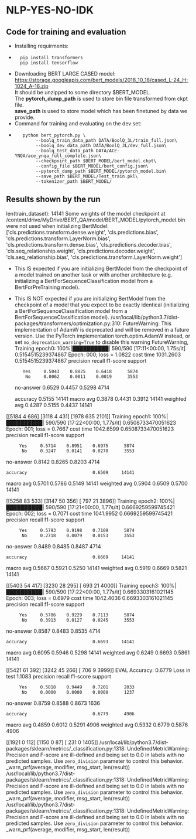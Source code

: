# NLP-YES-NO-IDK
## Code for training and evaluation

- Installing requirments:
-       pip install transformers
        pip install tensorflow
- Downloading BERT LARGE CASED model:
https://storage.googleapis.com/bert_models/2018_10_18/cased_L-24_H-1024_A-16.zip     
It should be unzipped to some directory $BERT_MODEL.      
The **pytorch_dump_path** is used to store bin file transformed from ckpt file.   
**save_path** is used to store model which has been finetuned by data we provide.  
- Command for training and evaluating on the dev set:      
-        python bert_pytorch.py \
              --boolq_train_data_path DATA/BoolQ_3L/train_full.json\
              --boolq_dev_data_path DATA/BoolQ_3L/dev_full.json\
              --boolq_test_data_path DATA/ACE-YNQA/ace_ynqa_full_complete.json\
              --checkpoint_path $BERT_MODEL/bert_model.ckpt\
              --config_file $BERT_MODEL/bert_config.json\
              --pytorch_dump_path $BERT_MODEL/pytorch_model.bin\
              --save_path $BERT_MODEL/Test_train.pkl\
              --tokenizer_path $BERT_MODEL/
              
## Results shown by the run
len(train_dataset):  14141
Some weights of the model checkpoint at /content/drive/MyDrive/BERT_QA/model/BERT_MODEL/pytorch_model.bin were not used when initializing BertModel: ['cls.predictions.transform.dense.weight', 'cls.predictions.bias', 'cls.predictions.transform.LayerNorm.bias', 'cls.predictions.transform.dense.bias', 'cls.predictions.decoder.bias', 'cls.seq_relationship.weight', 'cls.predictions.decoder.weight', 'cls.seq_relationship.bias', 'cls.predictions.transform.LayerNorm.weight']
- This IS expected if you are initializing BertModel from the checkpoint of a model trained on another task or with another architecture (e.g. initializing a BertForSequenceClassification model from a BertForPreTraining model).
- This IS NOT expected if you are initializing BertModel from the checkpoint of a model that you expect to be exactly identical (initializing a BertForSequenceClassification model from a BertForSequenceClassification model).
/usr/local/lib/python3.7/dist-packages/transformers/optimization.py:310: FutureWarning: This implementation of AdamW is deprecated and will be removed in a future version. Use the PyTorch implementation torch.optim.AdamW instead, or set `no_deprecation_warning=True` to disable this warning
  FutureWarning,
Training epoch0: 100%|██████████| 590/590 [17:11<00:00,  1.75s/it]
0.5154515239374867
Epoch: 000; loss = 1.0822 cost time  1031.2603
0.5154515239374867
              precision    recall  f1-score   support

         Yes     0.5043    0.8825    0.6418      5874
          No     0.0062    0.0011    0.0019      3553
   no-answer     0.6529    0.4457    0.5298      4714

    accuracy                         0.5155     14141
   macro avg     0.3878    0.4431    0.3912     14141
weighted avg     0.4287    0.5155    0.4437     14141
 
 [[5184    4  686]
 [3118    4  431]
 [1978  635 2101]]
Training epoch1: 100%|██████████| 590/590 [17:22<00:00,  1.77s/it]
0.6508733470051623
Epoch: 001; loss = 0.7667 cost time  1042.6599
0.6508733470051623
              precision    recall  f1-score   support

         Yes     0.5714    0.8951    0.6975      5874
          No     0.3247    0.0141    0.0270      3553
   no-answer     0.8142    0.8265    0.8203      4714

    accuracy                         0.6509     14141
   macro avg     0.5701    0.5786    0.5149     14141
weighted avg     0.5904    0.6509    0.5700     14141
 
 [[5258   83  533]
 [3147   50  356]
 [ 797   21 3896]]
Training epoch2: 100%|██████████| 590/590 [17:21<00:00,  1.77s/it]
0.6669259599745421
Epoch: 002; loss = 0.7071 cost time  1041.9952
0.6669259599745421
              precision    recall  f1-score   support

         Yes     0.5793    0.9198    0.7109      5874
          No     0.2718    0.0079    0.0153      3553
   no-answer     0.8489    0.8485    0.8487      4714

    accuracy                         0.6669     14141
   macro avg     0.5667    0.5921    0.5250     14141
weighted avg     0.5919    0.6669    0.5821     14141
 
 [[5403   54  417]
 [3230   28  295]
 [ 693   21 4000]]
Training epoch3: 100%|██████████| 590/590 [17:22<00:00,  1.77s/it]
0.6693303161021145
Epoch: 003; loss = 0.6979 cost time  1042.4036
0.6693303161021145
              precision    recall  f1-score   support

         Yes     0.5786    0.9229    0.7113      5874
          No     0.3913    0.0127    0.0245      3553
   no-answer     0.8587    0.8483    0.8535      4714

    accuracy                         0.6693     14141
   macro avg     0.6095    0.5946    0.5298     14141
weighted avg     0.6249    0.6693    0.5861     14141
 
 [[5421   61  392]
 [3242   45  266]
 [ 706    9 3999]]
EVAL
Accuracy: 0.6779 Loss in test 1.1083
              precision    recall  f1-score   support

         Yes     0.5818    0.9449    0.7201      2033
          No     0.0000    0.0000    0.0000      1237
   no-answer     0.8759    0.8588    0.8673      1636

    accuracy                         0.6779      4906
   macro avg     0.4859    0.6012    0.5291      4906
weighted avg     0.5332    0.6779    0.5876      4906
 
 [[1921    0  112]
 [1150    0   87]
 [ 231    0 1405]]
/usr/local/lib/python3.7/dist-packages/sklearn/metrics/_classification.py:1318: UndefinedMetricWarning: Precision and F-score are ill-defined and being set to 0.0 in labels with no predicted samples. Use `zero_division` parameter to control this behavior.
  _warn_prf(average, modifier, msg_start, len(result))
/usr/local/lib/python3.7/dist-packages/sklearn/metrics/_classification.py:1318: UndefinedMetricWarning: Precision and F-score are ill-defined and being set to 0.0 in labels with no predicted samples. Use `zero_division` parameter to control this behavior.
  _warn_prf(average, modifier, msg_start, len(result))
/usr/local/lib/python3.7/dist-packages/sklearn/metrics/_classification.py:1318: UndefinedMetricWarning: Precision and F-score are ill-defined and being set to 0.0 in labels with no predicted samples. Use `zero_division` parameter to control this behavior.
  _warn_prf(average, modifier, msg_start, len(result))
              
